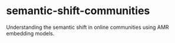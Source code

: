 # semantic-shift-communities
Understanding the semantic shift in online communities using AMR embedding models. 
